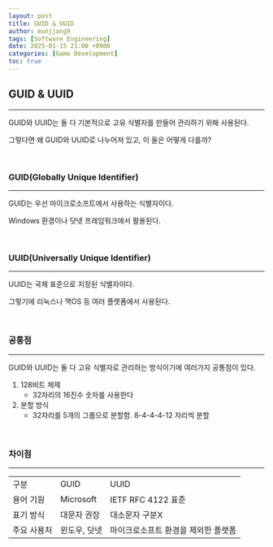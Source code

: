 ```yaml
---
layout: post
title: GUID & UUID
author: munjjang9
tags: [Software Engineering]
date: 2025-01-15 21:00 +0900
categories: [Game Development]
toc: true
---
```


## GUID & UUID
---
GUID와 UUID는 둘 다 기본적으로 고유 식별자를 만들어 관리하기 위해 사용된다.

그렇다면 왜 GUID와 UUID로 나누어져 있고, 이 둘은 어떻게 다를까?

<br>

### GUID(Globally Unique Identifier)
---
GUID는 우선 마이크로소프트에서 사용하는 식별자이다.

Windows 환경이나 닷넷 프레임워크에서 활용된다.

<br>

### UUID(Universally Unique Identifier)
---
UUID는 국제 표준으로 지정된 식별자이다.

그렇기에 리눅스나 맥OS 등 여러 플랫폼에서 사용된다.

<br>

### 공통점
---
GUID와 UUID는 둘 다 고유 식별자로 관리하는 방식이기에 여러가지 공통점이 있다.

1. 128비트 체제
    - 32자리의 16진수 숫자를 사용한다
2. 분할 방식
    - 32자리를 5개의 그룹으로 분할함. 8-4-4-4-12 자리씩 분할

<br>

### 차이점
---
<table style="border: 2px;">
  <tr>
    <td> 구분 </td>
    <td> GUID </td>
    <td> UUID </td>
  </tr>

  <tr>
    <td> 용어 기원 </td>
    <td> Microsoft </td>
    <td> IETF RFC 4122 표준 </td>
  </tr>

  <tr>
    <td> 표기 방식 </td>
    <td> 대문자 권장 </td>
    <td> 대소문자 구분X </td>
  </tr>

  <tr>
    <td> 주요 사용처 </td>
    <td> 윈도우, 닷넷 </td>
    <td> 마이크로소프트 환경을 제외한 플랫폼 </td>
  </tr>
</table>

